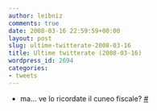 ```yaml
---
author: leibniz
comments: true
date: 2008-03-16 22:59:59+00:00
layout: post
slug: ultime-twitterate-2008-03-16
title: Ultime twitterate (2008-03-16)
wordpress_id: 2694
categories:
- tweets
---
```



	
  * ma... ve lo ricordate il cuneo fiscale? [#](http://twitter.com/leibniz/statuses/772337172)


